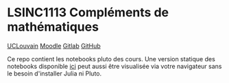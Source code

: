 # LSINC1113 Compléments de mathématiques

[UCLouvain](https://uclouvain.be/cours-2024-lsinc1113)
[Moodle](https://moodle.uclouvain.be/enrol/index.php?id=5040)
[Gitlab](https://forge.uclouvain.be/blegat/lsinc1113)
[GitHub](https://github.com/blegat/LSINC1113)

Ce repo contient les notebooks pluto des cours.
Une version statique des notebooks disponible [ici](https://blegat.github.io/LSINC1113/) peut aussi être visualisée via votre navigateur sans le besoin d'installer Julia ni Pluto.
